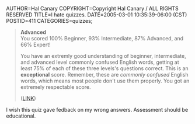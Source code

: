 AUTHOR=Hal Canary
COPYRIGHT=Copyright Hal Canary / ALL RIGHTS RESERVED
TITLE=I hate quizzes.
DATE=2005-03-01 10:35:39-06:00 (CST)
POSTID=411
CATEGORIES=quizzes;

> **Advanced**  
> You scored 100% Beginner, 93% Intermediate, 87% Advanced, and 66% Expert!
> 
> You have an extremly good understanding of beginner, intermediate, and advanced level commonly confused English words, getting at least 75% of each of these three levels's questions correct. This is an **exceptional** score. Remember, these are _commonly confused_ English words, which means most people don't use them properly. You got an extremely respectable score.
> 
> ([LINK](http://www.okcupid.com/tests/take?testid=14457200288064322170))

I wish this quiz gave fedback on my wrong answers. Assessment should be educational.
